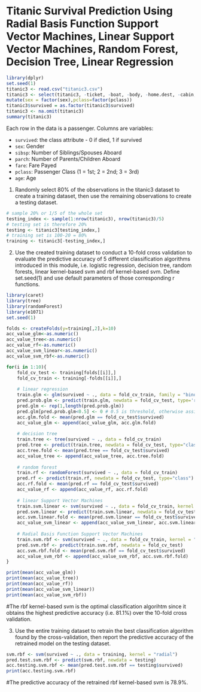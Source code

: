 Titanic Survival Prediction Using Radial Basis Function Support Vector
Machines, Linear Support Vector Machines, Random Forest, Decision Tree,
Linear Regression
================

``` r
library(dplyr)
set.seed(1)
titanic3 <- read.csv("titanic3.csv")
titanic3 <- select(titanic3, -ticket, -boat, -body, -home.dest, -cabin, -embarked) %>%
mutate(sex = factor(sex),pclass=factor(pclass))
titanic3$survived = as.factor(titanic3$survived)
titanic3 <- na.omit(titanic3)
summary(titanic3)
```

Each row in the data is a passenger. Columns are variables:

-   `survived`: the class attribute - 0 if died, 1 if survived
-   `sex`: Gender
-   `sibsp`: Number of Siblings/Spouses Aboard
-   `parch`: Number of Parents/Children Aboard
-   `fare`: Fare Payed
-   `pclass`: Passenger Class (1 = 1st; 2 = 2nd; 3 = 3rd)
-   `age`: Age

1.  Randomly select 80% of the observations in the titanic3 dataset to
    create a training dataset, then use the remaining observations to
    create a testing dataset.

``` r
# sample 20% or 1/5 of the whole set
testing_index <- sample(1:nrow(titanic3), nrow(titanic3)/5)
# testing set is therefore 20%
testing <- titanic3[testing_index,]
# training set is 100-20 = 80%
training <- titanic3[-testing_index,]
```

2.  Use the created training dataset to conduct a 10-fold cross
    validation to evaluate the predictive accuracy of 5 different
    classification algorithms introduced in this module, i.e. logistic
    regression, decision tree, random forests, linear kernel-based svm
    and rbf kernel-based svm. Define set.seed(1) and use default
    parameters of those corresponding r functions.

``` r
library(caret)
library(tree)
library(randomForest)
library(e1071)
set.seed(1)

folds <- createFolds(y=training[,2],k=10)
acc_value_glm<-as.numeric()
acc_value_tree<-as.numeric()
acc_value_rf<-as.numeric()
acc_value_svm_linear<-as.numeric()
acc_value_svm_rbf<-as.numeric()

for(i in 1:10){
    fold_cv_test <- training[folds[[i]],]
    fold_cv_train <- training[-folds[[i]],]
    
    # linear regression
    train.glm <- glm(survived ~ ., data = fold_cv_train, family = "binomial")
    pred.prob.glm <- predict(train.glm, newdata = fold_cv_test, type='response')
    pred.glm <- rep(1,length(pred.prob.glm))
    pred.glm[pred.prob.glm<0.5] <- 0 # 0.5 is threshold, otherwise assigned to 0
    acc.glm.fold <- mean(pred.glm == fold_cv_test$survived)
    acc_value_glm <- append(acc_value_glm, acc.glm.fold)
    
    # decision tree
    train.tree <- tree(survived ~ ., data = fold_cv_train)
    pred.tree <- predict(train.tree, newdata = fold_cv_test, type="class")
    acc.tree.fold <- mean(pred.tree == fold_cv_test$survived)
    acc_value_tree <- append(acc_value_tree, acc.tree.fold)
    
    # random forest
    train.rf <- randomForest(survived ~ ., data = fold_cv_train)
    pred.rf <- predict(train.rf, newdata = fold_cv_test, type="class")
    acc.rf.fold <- mean(pred.rf == fold_cv_test$survived)
    acc_value_rf <- append(acc_value_rf, acc.rf.fold)
    
    # linear Support Vector Machines
    train.svm.linear <- svm(survived ~ ., data = fold_cv_train, kernel = "linear")
    pred.svm.linear <- predict(train.svm.linear, newdata = fold_cv_test)
    acc.svm.linear.fold <- mean(pred.svm.linear == fold_cv_test$survived)
    acc_value_svm_linear <- append(acc_value_svm_linear, acc.svm.linear.fold)
    
    # Radial Basis Function Support Vector Machines
    train.svm.rbf <- svm(survived ~ ., data = fold_cv_train, kernel = "radial")
    pred.svm.rbf <- predict(train.svm.rbf, newdata = fold_cv_test)
    acc.svm.rbf.fold <- mean(pred.svm.rbf == fold_cv_test$survived)
    acc_value_svm_rbf <- append(acc_value_svm_rbf, acc.svm.rbf.fold)
}

print(mean(acc_value_glm))
print(mean(acc_value_tree))
print(mean(acc_value_rf))
print(mean(acc_value_svm_linear))
print(mean(acc_value_svm_rbf))
```

#The rbf kernel-based svm is the optimal classification algorihtm since
it obtains the highest predictive accuracy (i.e. 81.1%) over the 10-fold
cross validation.

3.  Use the entire training dataset to retrain the best classification
    algorithm found by the cross-validation, then report the predictive
    accuracy of the retrained model on the testing dataset.

``` r
svm.rbf <- svm(survived ~ ., data = training, kernel = "radial")
pred.test.svm.rbf <- predict(svm.rbf, newdata = testing)
acc.testing.svm.rbf <- mean(pred.test.svm.rbf == testing$survived)
print(acc.testing.svm.rbf)
```

#The predictive accuracy of the retrained rbf kernel-based svm is 78.9%.
